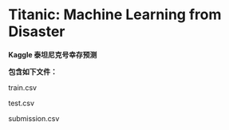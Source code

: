 # Titanic: Machine Learning from Disaster

**Kaggle 泰坦尼克号幸存预测**

**包含如下文件：**

train.csv

test.csv

submission.csv
